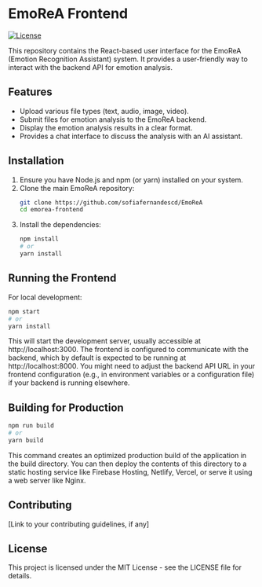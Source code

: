 # EmoReA Frontend

[![License](https://img.shields.io/badge/License-MIT-yellow.svg)](../LICENSE)

This repository contains the React-based user interface for the EmoReA (Emotion Recognition Assistant) system. It provides a user-friendly way to interact with the backend API for emotion analysis.

## Features

-   Upload various file types (text, audio, image, video).
-   Submit files for emotion analysis to the EmoReA backend.
-   Display the emotion analysis results in a clear format.
-   Provides a chat interface to discuss the analysis with an AI assistant.

## Installation

1.  Ensure you have Node.js and npm (or yarn) installed on your system.
2.  Clone the main EmoReA repository:
    ```bash
    git clone https://github.com/sofiafernandescd/EmoReA
    cd emorea-frontend
    ```
3.  Install the dependencies:
    ```bash
    npm install
    # or
    yarn install
    ```

## Running the Frontend

For local development:

```bash
npm start
# or
yarn install
```

This will start the development server, usually accessible at http://localhost:3000. The frontend is configured to communicate with the backend, which by default is expected to be running at http://localhost:8000. You might need to adjust the backend API URL in your frontend configuration (e.g., in environment variables or a configuration file) if your backend is running elsewhere.

## Building for Production
```bash
npm run build
# or
yarn build
```
This command creates an optimized production build of the application in the build directory. You can then deploy the contents of this directory to a static hosting service like Firebase Hosting, Netlify, Vercel, or serve it using a web server like Nginx.

## Contributing
[Link to your contributing guidelines, if any]

## License
This project is licensed under the MIT License - see the LICENSE file for details.